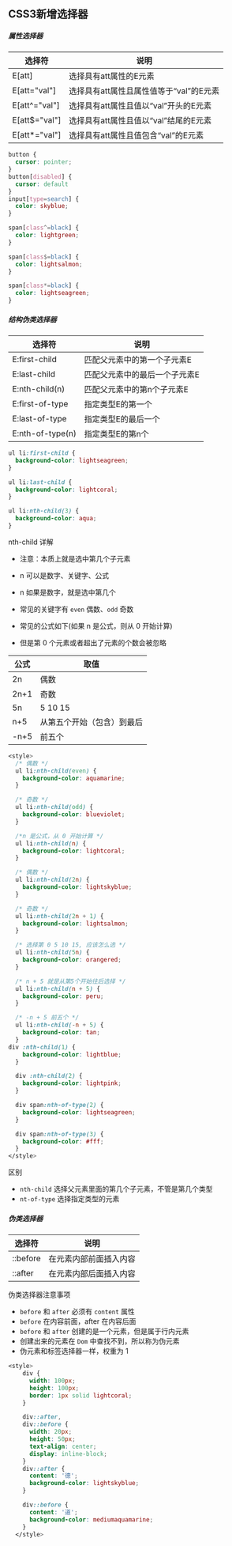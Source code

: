 ## CSS3新增选择器

##### 属性选择器

| 选择符        | 说明                                    |
| ------------- | --------------------------------------- |
| E[att]        | 选择具有att属性的E元素                  |
| E[att="val"]  | 选择具有att属性且属性值等于“val”的E元素 |
| E[att^="val"] | 选择具有att属性且值以“val”开头的E元素   |
| E[att$="val"] | 选择具有att属性且值以“val”结尾的E元素   |
| E[att*="val"] | 选择具有att属性且值包含“val”的E元素     |

```css
button {
  cursor: pointer;
}
button[disabled] {
  cursor: default
}
input[type=search] {
  color: skyblue;
}

span[class^=black] {
  color: lightgreen;
}

span[class$=black] {
  color: lightsalmon;
}

span[class*=black] {
  color: lightseagreen;
}
```

##### 结构伪类选择器

| 选择符           | 说明                          |
| ---------------- | ----------------------------- |
| E:first-child    | 匹配父元素中的第一个子元素E   |
| E:last-child     | 匹配父元素中的最后一个子元素E |
| E:nth-child(n)   | 匹配父元素中的第n个子元素E    |
| E:first-of-type  | 指定类型E的第一个             |
| E:last-of-type   | 指定类型E的最后一个           |
| E:nth-of-type(n) | 指定类型E的第n个              |

```css
ul li:first-child {
  background-color: lightseagreen;
}

ul li:last-child {
  background-color: lightcoral;
}

ul li:nth-child(3) {
  background-color: aqua;
}
```

nth-child 详解

- 注意：本质上就是选中第几个子元素

- n 可以是数字、关键字、公式

- n 如果是数字，就是选中第几个

- 常见的关键字有 `even` 偶数、`odd` 奇数

- 常见的公式如下(如果 n 是公式，则从 0 开始计算)

- 但是第 0 个元素或者超出了元素的个数会被忽略

| 公式 | 取值                       |
| ---- | -------------------------- |
| 2n   | 偶数                       |
| 2n+1 | 奇数                       |
| 5n   | 5 10 15                    |
| n+5  | 从第五个开始（包含）到最后 |
| -n+5 | 前五个                     |

```css
<style>
  /* 偶数 */
  ul li:nth-child(even) {
    background-color: aquamarine;
  }

  /* 奇数 */
  ul li:nth-child(odd) {
    background-color: blueviolet;
  }

  /*n 是公式，从 0 开始计算 */
  ul li:nth-child(n) {
    background-color: lightcoral;
  }

  /* 偶数 */
  ul li:nth-child(2n) {
    background-color: lightskyblue;
  }

  /* 奇数 */
  ul li:nth-child(2n + 1) {
    background-color: lightsalmon;
  }

  /* 选择第 0 5 10 15, 应该怎么选 */
  ul li:nth-child(5n) {
    background-color: orangered;
  }

  /* n + 5 就是从第5个开始往后选择 */
  ul li:nth-child(n + 5) {
    background-color: peru;
  }

  /* -n + 5 前五个 */
  ul li:nth-child(-n + 5) {
    background-color: tan;
  }
div :nth-child(1) {
    background-color: lightblue;
  }

  div :nth-child(2) {
    background-color: lightpink;
  }

  div span:nth-of-type(2) {
    background-color: lightseagreen;
  }

  div span:nth-of-type(3) {
    background-color: #fff;
  }
</style>

```

区别

- `nth-child`  选择父元素里面的第几个子元素，不管是第几个类型
- `nt-of-type`  选择指定类型的元素

##### 伪类选择器

| 选择符   | 说明                   |
| -------- | ---------------------- |
| ::before | 在元素内部前面插入内容 |
| ::after  | 在元素内部后面插入内容 |

伪类选择器注意事项

- `before` 和 `after` 必须有 `content` 属性
- `before` 在内容前面，after 在内容后面
- `before` 和 `after` 创建的是一个元素，但是属于行内元素
- 创建出来的元素在 `Dom` 中查找不到，所以称为伪元素
- 伪元素和标签选择器一样，权重为 1

```css
<style>
    div {
      width: 100px;
      height: 100px;
      border: 1px solid lightcoral;
    }

    div::after,
    div::before {
      width: 20px;
      height: 50px;
      text-align: center;
      display: inline-block;
    }
    div::after {
      content: '德';
      background-color: lightskyblue;
    }

    div::before {
      content: '道';
      background-color: mediumaquamarine;
    }
  </style>
```

